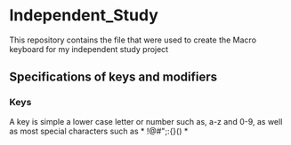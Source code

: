 # Independent_Study
This repository contains the file that were used to create the Macro keyboard for my independent study project


## Specifications of keys and modifiers

  ### Keys
  A key is simple a lower case letter or number such as, a-z and 0-9, as well as most special characters such as * !@#";:{}() *
